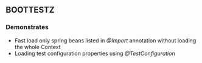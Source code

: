 ## BOOTTESTZ 

### Demonstrates

- Fast load only spring beans listed in _@Import_ annotation without loading the whole Context
- Loading test configuration properties using _@TestConfiguration_